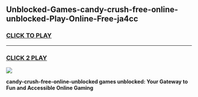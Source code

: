
## Unblocked-Games-candy-crush-free-online-unblocked-Play-Online-Free-ja4cc
<h3>
<a href="https://premium76.site?title=candy-crush-free-online-unblocked&ref=26A">CLICK TO PLAY</a></h3>
<hr>

<h3>
<a href="https://premium76.site?title=candy-crush-free-online-unblocked&ref=26A">CLICK 2 PLAY</a>
  
</h3>

<a href="https://premium76.site?title=candy-crush-free-online-unblocked&ref=26A"><img src="https://clearcache.store/games.png"></a>


**candy-crush-free-online-unblocked games unblocked: Your Gateway to Fun and Accessible Online Gaming**

